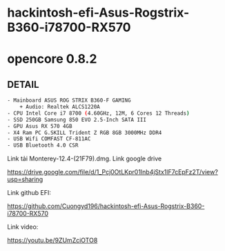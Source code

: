 # hackintosh-efi-Asus-Rogstrix-B360-i78700-RX570

# opencore 0.8.2

## DETAIL
```sh
- Mainboard ASUS ROG STRIX B360-F GAMING
    + Audio: Realtek ALCS1220A
- CPU Intel Core i7 8700 (4.60GHz, 12M, 6 Cores 12 Threads)
- SSD 250GB Samsung 850 EVO 2.5-Inch SATA III
- GPU Asus RX 570 4GB
- X4 Ram PC G.SKILL Trident Z RGB 8GB 3000MHz DDR4 
- USB Wifi COMFAST CF-811AC 
- USB Bluetooth 4.0 CSR
```
Link tải Monterey-12.4-(21F79).dmg. Link google drive

https://drive.google.com/file/d/1_Pcj0OtLKpr01Inb4jStx1lF7cEpFz2T/view?usp=sharing

Link github EFI:

https://github.com/Cuongyd196/hackintosh-efi-Asus-Rogstrix-B360-i78700-RX570

Link video:

https://youtu.be/9ZUmZciOTO8
